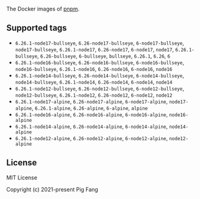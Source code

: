 The Docker images of [pnpm](https://pnpm.io).

## Supported tags

- `6.26.1-node17-bullseye`, `6.26-node17-bullseye`, `6-node17-bullseye`, `node17-bullseye`, `6.26.1-node17`, `6.26-node17`, `6-node17`, `node17`, `6.26.1-bullseye`, `6.26-bullseye`, `6-bullseye`, `bullseye`, `6.26.1`, `6.26`, `6`
- `6.26.1-node16-bullseye`, `6.26-node16-bullseye`, `6-node16-bullseye`, `node16-bullseye`, `6.26.1-node16`, `6.26-node16`, `6-node16`, `node16`
- `6.26.1-node14-bullseye`, `6.26-node14-bullseye`, `6-node14-bullseye`, `node14-bullseye`, `6.26.1-node14`, `6.26-node14`, `6-node14`, `node14`
- `6.26.1-node12-bullseye`, `6.26-node12-bullseye`, `6-node12-bullseye`, `node12-bullseye`, `6.26.1-node12`, `6.26-node12`, `6-node12`, `node12`
- `6.26.1-node17-alpine`, `6.26-node17-alpine`, `6-node17-alpine`, `node17-alpine`, `6.26.1-alpine`, `6.26-alpine`, `6-alpine`, `alpine`
- `6.26.1-node16-alpine`, `6.26-node16-alpine`, `6-node16-alpine`, `node16-alpine`
- `6.26.1-node14-alpine`, `6.26-node14-alpine`, `6-node14-alpine`, `node14-alpine`
- `6.26.1-node12-alpine`, `6.26-node12-alpine`, `6-node12-alpine`, `node12-alpine`

## License

MIT License

Copyright (c) 2021-present Pig Fang
